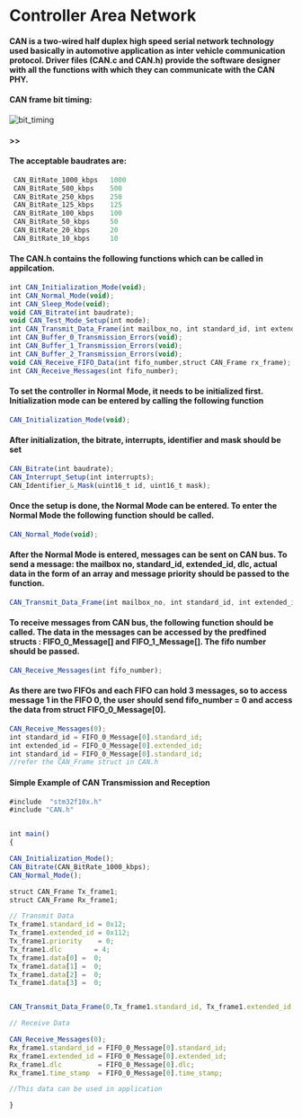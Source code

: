 <h1> Controller Area Network </h1>

<h4> CAN is a two-wired half duplex high speed serial network technology used basically in automotive application as inter vehicle   communication protocol. Driver files (CAN.c and CAN.h) provide the software designer with all the functions with which they can communicate with the CAN PHY.</h4>

<h4> CAN frame bit timing: </h4>

![bit_timing](https://user-images.githubusercontent.com/38166489/76237366-338ee880-6254-11ea-97d3-b47f24bea472.png)

<h4> 
  >> 
</h4>

<h4> The acceptable baudrates are: </h4>

```javascript
 CAN_BitRate_1000_kbps   1000
 CAN_BitRate_500_kbps    500
 CAN_BitRate_250_kbps    250
 CAN_BitRate_125_kbps    125
 CAN_BitRate_100_kbps    100
 CAN_BitRate_50_kbps     50
 CAN_BitRate_20_kbps     20
 CAN_BitRate_10_kbps     10
````

<h4> The CAN.h contains the following functions which can be called in appilcation. </h4>

``` javascript   
int CAN_Initialization_Mode(void);
int CAN_Normal_Mode(void);
int CAN_Sleep_Mode(void);
void CAN_Bitrate(int baudrate);
void CAN_Test_Mode_Setup(int mode);
int CAN_Transmit_Data_Frame(int mailbox_no, int standard_id, int extended_id, int dlc, int data[], int priority);
int CAN_Buffer_0_Transmission_Errors(void);
int CAN_Buffer_1_Transmission_Errors(void);
int CAN_Buffer_2_Transmission_Errors(void);
void CAN_Receive_FIFO_Data(int fifo_number,struct CAN_Frame rx_frame);
int CAN_Receive_Messages(int fifo_number);
```
  
<h4> To set the controller in Normal Mode, it needs to be initialized first. Initialization mode can be entered by calling the following function </h4>

``` javascript
CAN_Initialization_Mode(void);
```

<h4> After initialization, the bitrate, interrupts, identifier and mask should be set </h4>

``` javascript
CAN_Bitrate(int baudrate);
CAN_Interrupt_Setup(int interrupts);
CAN_Identifier_&_Mask(uint16_t id, uint16_t mask);
```

<h4> Once the setup is done, the Normal Mode can be entered. To enter the Normal Mode the following function should be called. </h4>

``` javascript
CAN_Normal_Mode(void);
```

<h4> After the Normal Mode is entered, messages can be sent on CAN bus. To send a message: the mailbox no, standard_id, extended_id, dlc, actual data in the form of an array and message priority should be passed to the function. </h4>

``` javascript
CAN_Transmit_Data_Frame(int mailbox_no, int standard_id, int extended_id, int dlc, int data[], int priority)
```

<h4> To receive messages from CAN bus, the following function should be called. The data in the messages can be accessed by the predfined structs : FIFO_0_Message[] and FIFO_1_Message[]. The fifo number should be passed. </h4>
  
``` javascript
CAN_Receive_Messages(int fifo_number);
```

<h4>As there are two FIFOs and each FIFO can hold 3 messages, so to access message 1 in the FIFO 0, the user should send fifo_number = 0 and access the data from struct FIFO_0_Message[0]. </h4>

 ``` javascript
 CAN_Receive_Messages(0);
 int standard_id = FIFO_0_Message[0].standard_id;
 int extended_id = FIFO_0_Message[0].extended_id;
 int standard_id = FIFO_0_Message[0].standard_id;
 //refer the CAN_Frame struct in CAN.h
 ```

<h4> Simple Example of CAN Transmission and Reception </h4>

 ``` javascript
 #include  "stm32f10x.h"
#include "CAN.h"


int main()
{

CAN_Initialization_Mode();
CAN_Bitrate(CAN_BitRate_1000_kbps);
CAN_Normal_Mode();

struct CAN_Frame Tx_frame1;
struct CAN_Frame Rx_frame1;

// Transmit Data
Tx_frame1.standard_id = 0x12;
Tx_frame1.extended_id = 0x112;
Tx_frame1.priority    = 0;
Tx_frame1.dlc        = 4;
Tx_frame1.data[0] =  0;
Tx_frame1.data[1] =  0;
Tx_frame1.data[2] =  0;
Tx_frame1.data[3] =  0;


CAN_Transmit_Data_Frame(0,Tx_frame1.standard_id, Tx_frame1.extended_id, Tx_frame1.dlc, Tx_frame1.data );

// Receive Data

CAN_Receive_Messages(0);
Rx_frame1.standard_id = FIFO_0_Message[0].standard_id;
Rx_frame1.extended_id = FIFO_0_Message[0].extended_id;
Rx_frame1.dlc         = FIFO_0_Message[0].dlc;
Rx_frame1.time_stamp  = FIFO_0_Message[0].time_stamp;

//This data can be used in application

}

 ```
